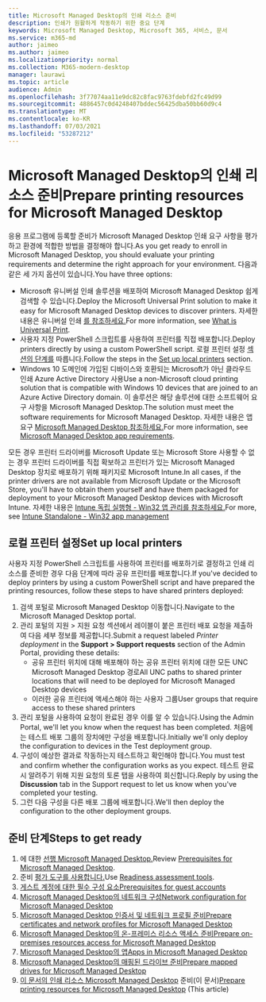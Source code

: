 ```yaml
---
title: Microsoft Managed Desktop의 인쇄 리소스 준비
description: 인쇄가 원활하게 작동하기 위한 중요 단계
keywords: Microsoft Managed Desktop, Microsoft 365, 서비스, 문서
ms.service: m365-md
author: jaimeo
ms.author: jaimeo
ms.localizationpriority: normal
ms.collection: M365-modern-desktop
manager: laurawi
ms.topic: article
audience: Admin
ms.openlocfilehash: 3f77074aa11e9dc82c8fac9763fdebfd2fc49d99
ms.sourcegitcommit: 4886457c0d4248407bddec56425dba50bb60d9c4
ms.translationtype: MT
ms.contentlocale: ko-KR
ms.lasthandoff: 07/03/2021
ms.locfileid: "53287212"
---
```

# <a name="prepare-printing-resources-for-microsoft-managed-desktop"></a><span data-ttu-id="7b71a-104">Microsoft Managed Desktop의 인쇄 리소스 준비</span><span class="sxs-lookup"><span data-stu-id="7b71a-104">Prepare printing resources for Microsoft Managed Desktop</span></span>

<span data-ttu-id="7b71a-105">응용 프로그램에 등록할 준비가 Microsoft Managed Desktop 인쇄 요구 사항을 평가하고 환경에 적합한 방법을 결정해야 합니다.</span><span class="sxs-lookup"><span data-stu-id="7b71a-105">As you get ready to enroll in Microsoft Managed Desktop, you should evaluate your printing requirements and determine the right approach for your environment.</span></span> <span data-ttu-id="7b71a-106">다음과 같은 세 가지 옵션이 있습니다.</span><span class="sxs-lookup"><span data-stu-id="7b71a-106">You have three options:</span></span>

- <span data-ttu-id="7b71a-107">Microsoft 유니버설 인쇄 솔루션을 배포하여 Microsoft Managed Desktop 쉽게 검색할 수 있습니다.</span><span class="sxs-lookup"><span data-stu-id="7b71a-107">Deploy the Microsoft Universal Print solution to make it easy for Microsoft Managed Desktop devices to discover printers.</span></span> <span data-ttu-id="7b71a-108">자세한 내용은 유니버설 인쇄 [를 참조하세요.](/universal-print/fundamentals/universal-print-whatis)</span><span class="sxs-lookup"><span data-stu-id="7b71a-108">For more information, see [What is Universal Print](/universal-print/fundamentals/universal-print-whatis).</span></span>
- <span data-ttu-id="7b71a-109">사용자 지정 PowerShell 스크립트를 사용하여 프린터를 직접 배포합니다.</span><span class="sxs-lookup"><span data-stu-id="7b71a-109">Deploy printers directly by using a custom PowerShell script.</span></span> <span data-ttu-id="7b71a-110">로컬 프린터 설정 [섹션의 단계를](#set-up-local-printers) 따릅니다.</span><span class="sxs-lookup"><span data-stu-id="7b71a-110">Follow the steps in the [Set up local printers](#set-up-local-printers) section.</span></span>
- <span data-ttu-id="7b71a-111">Windows 10 도메인에 가입된 디바이스와 호환되는 Microsoft가 아닌 클라우드 인쇄 Azure Active Directory 사용</span><span class="sxs-lookup"><span data-stu-id="7b71a-111">Use a non-Microsoft cloud printing solution that is compatible with Windows 10 devices that are joined to an Azure Active Directory domain.</span></span> <span data-ttu-id="7b71a-112">이 솔루션은 해당 솔루션에 대한 소프트웨어 요구 사항을 Microsoft Managed Desktop.</span><span class="sxs-lookup"><span data-stu-id="7b71a-112">The solution must meet the software requirements for Microsoft Managed Desktop.</span></span> <span data-ttu-id="7b71a-113">자세한 내용은 앱 요구 [Microsoft Managed Desktop 참조하세요.](../service-description/mmd-app-requirements.md)</span><span class="sxs-lookup"><span data-stu-id="7b71a-113">For more information, see [Microsoft Managed Desktop app requirements](../service-description/mmd-app-requirements.md).</span></span>
 
<span data-ttu-id="7b71a-114">모든 경우 프린터 드라이버를 Microsoft Update 또는 Microsoft Store 사용할 수 없는 경우 프린터 드라이버를 직접 확보하고 프린터가 있는 Microsoft Managed Desktop 장치로 배포하기 위해 패키지로 Microsoft Intune.</span><span class="sxs-lookup"><span data-stu-id="7b71a-114">In all cases, if the printer drivers are not available from Microsoft Update or the Microsoft Store, you'll have to obtain them yourself and have them packaged for deployment to your Microsoft Managed Desktop devices with Microsoft Intune.</span></span> <span data-ttu-id="7b71a-115">자세한 내용은 [Intune 독립 실행형 - Win32 앱 관리를 참조하세요.](/mem/intune/apps/apps-win32-app-management)</span><span class="sxs-lookup"><span data-stu-id="7b71a-115">For more, see [Intune Standalone - Win32 app management](/mem/intune/apps/apps-win32-app-management)</span></span>

## <a name="set-up-local-printers"></a><span data-ttu-id="7b71a-116">로컬 프린터 설정</span><span class="sxs-lookup"><span data-stu-id="7b71a-116">Set up local printers</span></span>

<span data-ttu-id="7b71a-117">사용자 지정 PowerShell 스크립트를 사용하여 프린터를 배포하기로 결정하고 인쇄 리소스를 준비한 경우 다음 단계에 따라 공유 프린터를 배포합니다.</span><span class="sxs-lookup"><span data-stu-id="7b71a-117">If you've decided to deploy printers by using a custom PowerShell script and have prepared the printing resources, follow these steps to have shared printers deployed:</span></span>

1. <span data-ttu-id="7b71a-118">검색 포털로 Microsoft Managed Desktop 이동합니다.</span><span class="sxs-lookup"><span data-stu-id="7b71a-118">Navigate to the Microsoft Managed Desktop portal.</span></span>
2. <span data-ttu-id="7b71a-119">관리 포털의  지원 >  지원 요청 섹션에서 레이블이 붙은 프린터 배포 요청을 제출하여 다음 세부 정보를 제공합니다.</span><span class="sxs-lookup"><span data-stu-id="7b71a-119">Submit a request labeled *Printer deployment* in the **Support > Support requests** section of the Admin Portal, providing these details:</span></span>
    - <span data-ttu-id="7b71a-120">공유 프린터 위치에 대해 배포해야 하는 공유 프린터 위치에 대한 모든 UNC Microsoft Managed Desktop 경로</span><span class="sxs-lookup"><span data-stu-id="7b71a-120">All UNC paths to shared printer locations that will need to be deployed for Microsoft Managed Desktop devices</span></span>
    - <span data-ttu-id="7b71a-121">이러한 공유 프린터에 액세스해야 하는 사용자 그룹</span><span class="sxs-lookup"><span data-stu-id="7b71a-121">User groups that require access to these shared printers</span></span>
3. <span data-ttu-id="7b71a-122">관리 포털을 사용하여 요청이 완료된 경우 이를 알 수 있습니다.</span><span class="sxs-lookup"><span data-stu-id="7b71a-122">Using the Admin Portal, we'll let you know when the request has been completed.</span></span> <span data-ttu-id="7b71a-123">처음에는 테스트 배포 그룹의 장치에만 구성을 배포합니다.</span><span class="sxs-lookup"><span data-stu-id="7b71a-123">Initially we'll only deploy the configuration to devices in the Test deployment group.</span></span>
4. <span data-ttu-id="7b71a-124">구성이 예상한 결과로 작동하는지 테스트하고 확인해야 합니다.</span><span class="sxs-lookup"><span data-stu-id="7b71a-124">You must test and confirm whether the configuration works as you expect.</span></span> <span data-ttu-id="7b71a-125">테스트 완료  시 알려주기 위해 지원 요청의 토론 탭을 사용하여 회신합니다.</span><span class="sxs-lookup"><span data-stu-id="7b71a-125">Reply by using the **Discussion** tab in the Support request to let us know when you've completed your testing.</span></span>
5. <span data-ttu-id="7b71a-126">그런 다음 구성을 다른 배포 그룹에 배포합니다.</span><span class="sxs-lookup"><span data-stu-id="7b71a-126">We'll then deploy the configuration to the other deployment groups.</span></span>

## <a name="steps-to-get-ready"></a><span data-ttu-id="7b71a-127">준비 단계</span><span class="sxs-lookup"><span data-stu-id="7b71a-127">Steps to get ready</span></span>

1. <span data-ttu-id="7b71a-128">에 대한 [선행 Microsoft Managed Desktop.](prerequisites.md)</span><span class="sxs-lookup"><span data-stu-id="7b71a-128">Review [Prerequisites for Microsoft Managed Desktop](prerequisites.md).</span></span>
2. <span data-ttu-id="7b71a-129">준비 [평가 도구를 사용합니다.](readiness-assessment-tool.md)</span><span class="sxs-lookup"><span data-stu-id="7b71a-129">Use [Readiness assessment tools](readiness-assessment-tool.md).</span></span>
3. [<span data-ttu-id="7b71a-130">게스트 계정에 대한 필수 구성 요소</span><span class="sxs-lookup"><span data-stu-id="7b71a-130">Prerequisites for guest accounts</span></span>](guest-accounts.md)
4. [<span data-ttu-id="7b71a-131">Microsoft Managed Desktop의 네트워크 구성</span><span class="sxs-lookup"><span data-stu-id="7b71a-131">Network configuration for Microsoft Managed Desktop</span></span>](network.md)
5. [<span data-ttu-id="7b71a-132">Microsoft Managed Desktop 인증서 및 네트워크 프로필 준비</span><span class="sxs-lookup"><span data-stu-id="7b71a-132">Prepare certificates and network profiles for Microsoft Managed Desktop</span></span>](certs-wifi-lan.md)
6. [<span data-ttu-id="7b71a-133">Microsoft Managed Desktop의 온-프레미스 리소스 액세스 준비</span><span class="sxs-lookup"><span data-stu-id="7b71a-133">Prepare on-premises resources access for Microsoft Managed Desktop</span></span>](authentication.md)
7. [<span data-ttu-id="7b71a-134">Microsoft Managed Desktop의 앱</span><span class="sxs-lookup"><span data-stu-id="7b71a-134">Apps in Microsoft Managed Desktop</span></span>](apps.md)
8. [<span data-ttu-id="7b71a-135">Microsoft Managed Desktop의 매핑된 드라이브 준비</span><span class="sxs-lookup"><span data-stu-id="7b71a-135">Prepare mapped drives for Microsoft Managed Desktop</span></span>](mapped-drives.md)
9. <span data-ttu-id="7b71a-136">[이 문서의 인쇄 리소스 Microsoft Managed Desktop](printing.md) 준비(이 문서)</span><span class="sxs-lookup"><span data-stu-id="7b71a-136">[Prepare printing resources for Microsoft Managed Desktop](printing.md) (This article)</span></span>
